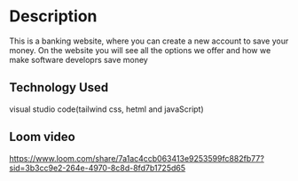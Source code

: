 # Description
This is a banking website, where you can create a new account to save your money. On the website you will see all the options we offer and how we make software developrs save money

## Technology Used
visual studio code(tailwind css, hetml and javaScript)

## Loom video
https://www.loom.com/share/7a1ac4ccb063413e9253599fc882fb77?sid=3b3cc9e2-264e-4970-8c8d-8fd7b1725d65
